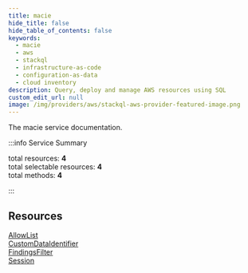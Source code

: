 ```yaml
---
title: macie
hide_title: false
hide_table_of_contents: false
keywords:
  - macie
  - aws
  - stackql
  - infrastructure-as-code
  - configuration-as-data
  - cloud inventory
description: Query, deploy and manage AWS resources using SQL
custom_edit_url: null
image: /img/providers/aws/stackql-aws-provider-featured-image.png
---
```


The macie service documentation.

:::info Service Summary

<div class="row">
<div class="providerDocColumn">
<span>total resources:&nbsp;<b>4</b></span><br />
<span>total selectable resources:&nbsp;<b>4</b></span><br />
<span>total methods:&nbsp;<b>4</b></span><br />
</div>
</div>

:::

## Resources
<div class="row">
<div class="providerDocColumn">
<a href="/providers/aws/macie/AllowList/">AllowList</a><br />
<a href="/providers/aws/macie/CustomDataIdentifier/">CustomDataIdentifier</a>
</div>
<div class="providerDocColumn">
<a href="/providers/aws/macie/FindingsFilter/">FindingsFilter</a><br />
<a href="/providers/aws/macie/Session/">Session</a>
</div>
</div>